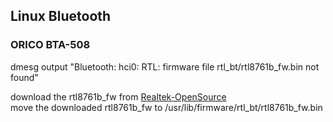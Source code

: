 ## Linux Bluetooth  

### ORICO BTA-508  

dmesg output "Bluetooth: hci0: RTL: firmware file rtl_bt/rtl8761b_fw.bin not found"  

download the rtl8761b_fw from [Realtek-OpenSource](https://github.com/Realtek-OpenSource/android_hardware_realtek/blob/rtk1395/bt/rtkbt/Firmware/BT/rtl8761b_fw)  
move the downloaded rtl8761b_fw to /usr/lib/firmware/rtl_bt/rtl8761b_fw.bin  